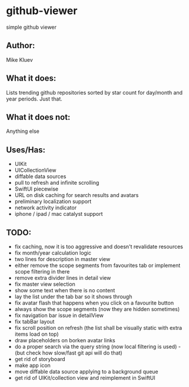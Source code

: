 # github-viewer
simple github viewer

## Author:
Mike Kluev

## What it does:
Lists trending github repositories sorted by star count for day/month and year periods. Just that.

## What it does not:
Anything else

## Uses/Has:
* UIKit
* UICollectionView
* diffable data sources
* pull to refresh and infinite scrolling
* SwiftUI piecewise
* URL on disk caching for search results and avatars
* preliminary localization support
* network activity indicator
* iphone / ipad / mac catalyst support

## TODO:
* fix caching, now it is too aggressive and doesn't revalidate resources
* fix month/year calculation logic
* two lines for description in master view
* either remove the scope segments from favourites tab or implement scope filtering in there
* remove extra divider lines in detail view
* fix master view selection
* show some text when there is no content
* lay the list under the tab bar so it shows through
* fix avatar flash that happens when you click on a favourite button
* always show the scope segments (now they are hidden sometimes)
* fix navigation bar issue in detailView
* fix tabBar layout
* fix scroll position on refresh (the list shall be visually static with extra items load on top)
* draw placeholders on borken avatar links
* do a proper search via the query string (now local filtering is used) - (but check how slow/fast git api will do that)
* get rid of storyboard
* make app icon
* move diffable data source applying to a background queue
* get rid of UIKit/collection view and reimplement in SwiftUI
